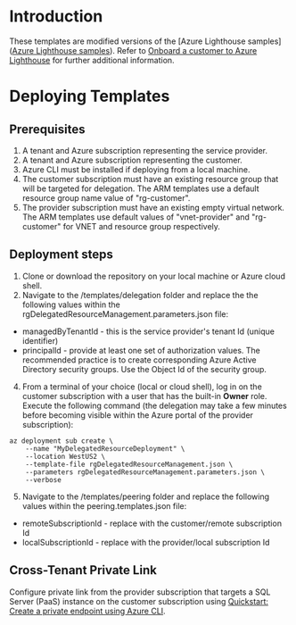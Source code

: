 # Introduction 
These templates are modified versions of the [Azure Lighthouse samples]([Azure Lighthouse samples](https://docs.microsoft.com/en-us/azure/lighthouse/samples/)). Refer to [Onboard a customer to Azure Lighthouse](https://docs.microsoft.com/en-us/azure/lighthouse/how-to/onboard-customer) for further additional information.

# Deploying Templates
## Prerequisites
1. A tenant and Azure subscription representing the service provider.
2. A tenant and Azure subscription representing the customer.
3. Azure CLI must be installed if deploying from a local machine.
4. The customer subscription must have an existing resource group that will be targeted for delegation. The ARM templates use a default resource group name value of "rg-customer".
5. The provider subscription must have an existing empty virtual network. The ARM templates use default values of "vnet-provider" and "rg-customer" for VNET and resource group respectively.

## Deployment steps
1. Clone or download the repository on your local machine or Azure cloud shell.
2. Navigate to the /templates/delegation folder and replace the the following values within the rgDelegatedResourceManagement.parameters.json file:
- managedByTenantId - this is the service provider's tenant Id (unique identifier)
- principalId - provide at least one set of authorization values. The recommended practice is to create corresponding Azure Active Directory security groups. Use the Object Id of the security group.
4. From a terminal of your choice (local or cloud shell), log in on the customer subscription with a user that has the built-in <b>Owner</b> role. Execute the following command (the delegation may take a few minutes before becoming visible within the Azure portal of the provider subscription):
```
az deployment sub create \
    --name "MyDelegatedResourceDeployment" \
    --location WestUS2 \
    --template-file rgDelegatedResourceManagement.json \
    --parameters rgDelegatedResourceManagement.parameters.json \
    --verbose
```
5. Navigate to the /templates/peering folder and replace the following values within the peering.templates.json file:
-  remoteSubscriptionId - replace with the customer/remote subscription Id
-  localSubscriptionId - replace with the provider/local subscription Id

## Cross-Tenant Private Link
Configure private link from the provider subscription that targets a SQL Server (PaaS) instance on the customer subscription using [Quickstart: Create a private endpoint using Azure CLI](https://docs.microsoft.com/en-us/azure/private-link/create-private-endpoint-cli).